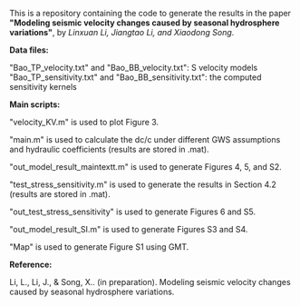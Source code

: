 This is a repository containing the code to generate the results in the paper **"Modeling seismic velocity changes caused by seasonal hydrosphere variations"**, by *Linxuan Li, Jiangtao Li, and Xiaodong Song*.


**Data files:**

"Bao_TP_velocity.txt" and "Bao_BB_velocity.txt": S velocity models
"Bao_TP_sensitivity.txt" and "Bao_BB_sensitivity.txt": the computed sensitivity kernels


**Main scripts:**

"velocity_KV.m" is used to plot Figure 3.

"main.m" is used to calculate the dc/c under different GWS assumptions and hydraulic coefficients (results are stored in .mat).

"out_model_result_maintextt.m" is used to generate Figures 4, 5, and S2.

"test_stress_sensitivity.m" is used to generate the results in Section 4.2 (results are stored in .mat).

"out_test_stress_sensitivity" is used to generate Figures 6 and S5.

"out_model_result_SI.m" is used to generate Figures S3 and S4.

"Map" is used to generate Figure S1 using GMT.


**Reference:**

Li, L., Li, J., & Song, X.. (in preparation). Modeling seismic velocity changes caused by seasonal hydrosphere variations.
